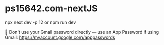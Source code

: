 # ps15642.com-nextJS
npx next dev -p 12
or
npm run dev

🔐 Don't use your Gmail password directly — use an App Password if using Gmail: https://myaccount.google.com/apppasswords